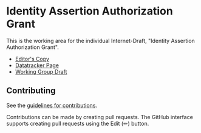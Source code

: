 # Identity Assertion Authorization Grant

This is the working area for the individual Internet-Draft, "Identity Assertion Authorization Grant".

* [Editor's Copy](https://drafts.oauth.net/oauth-identity-assertion-authz-grant/draft-ietf-oauth-identity-assertion-authz-grant.html)
* [Datatracker Page](https://datatracker.ietf.org/doc/draft-ietf-oauth-identity-assertion-authz-grant)
* [Working Group Draft](https://datatracker.ietf.org/doc/html/draft-ietf-oauth-identity-assertion-authz-grant)


## Contributing

See the
[guidelines for contributions](https://github.com/oauth-wg/oauth-identity-assertion-authz-grant/blob/main/CONTRIBUTING.md).

Contributions can be made by creating pull requests.
The GitHub interface supports creating pull requests using the Edit (✏) button.

